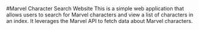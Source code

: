 #Marvel Character Search Website
This is a simple web application that allows users to search for Marvel characters and view a list of characters in an index. It leverages the Marvel API to fetch data about Marvel characters.

